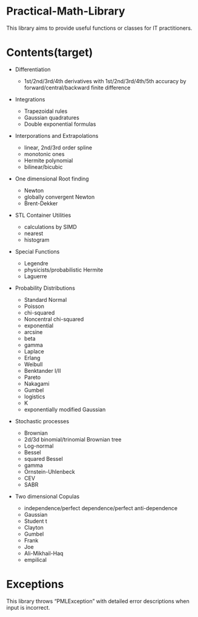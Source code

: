 # Practical-Math-Library
This library aims to provide useful functions or classes for IT practitioners.

# Contents(target)
 - Differentiation
    - 1st/2nd/3rd/4th derivatives with 1st/2nd/3rd/4th/5th accuracy by forward/central/backward finite difference

 - Integrations
    - Trapezoidal rules
    - Gaussian quadratures
    - Double exponential formulas
    
 - Interporations and Extrapolations
    - linear, 2nd/3rd order spline
    - monotonic ones
    - Hermite polynomial
    - bilinear/bicubic

 - One dimensional Root finding
    - Newton
    - globally convergent Newton
    - Brent-Dekker
    
 - STL Container Utilities
    - calculations by SIMD
    - nearest
    - histogram
    
 - Special Functions
    - Legendre
    - physicists/probabilistic Hermite
    - Laguerre
 
 - Probability Distributions
    - Standard Normal
    - Poisson
    - chi-squared
    - Noncentral chi-squared
    - exponential
    - arcsine
    - beta
    - gamma
    - Laplace
    - Erlang
    - Weibull
    - Benktander I/II
    - Pareto
    - Nakagami
    - Gumbel
    - logistics
    - K
    - exponentially modified Gaussian
 
 - Stochastic processes
    - Brownian
    - 2d/3d binomial/trinomial Brownian tree
    - Log-normal
    - Bessel
    - squared Bessel
    - gamma
    - Ornstein-Uhlenbeck
    - CEV
    - SABR
    
 - Two dimensional Copulas
    - independence/perfect dependence/perfect anti-dependence
    - Gaussian
    - Student t
    - Clayton
    - Gumbel
    - Frank
    - Joe
    - Ali-Mikhail-Haq
    - empilical

# Exceptions
This library throws “PMLException” with detailed error descriptions when input is incorrect.
